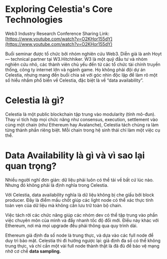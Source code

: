 # Exploring Celestia's Core Technologies

Web3 Industry Research Conference Sharing Link: [https://www.youtube.com/watch?v=O2KHor155dY](https://www.youtube.com/watch?v=O2KHor155dY)


Buổi seminar được tổ chức bởi nhóm nghiên cứu Web3. Diễn giả là anh Hoyt — technical partner tại W3.Hitchhiker. W3 là một quỹ đầu tư và nhóm nghiên cứu nhỏ, các thành viên chủ yếu đến từ các tổ chức tài chính truyền thống, công ty internet lớn và ngành game. Họ không phải đội dự án Celestia, nhưng mang đến buổi chia sẻ với góc nhìn độc lập để làm rõ một số hiểu nhầm phổ biến về Celestia, đặc biệt là về “data availability”.


 

# Celestia là gì?

Celestia là một public blockchain tập trung vào modularity (tính mô-đun). Thay vì tích hợp mọi chức năng như consensus, execution, settlement vào cùng một chain (như Ethereum hay Avalanche), Celestia tách chúng ra làm từng thành phần riêng biệt. Mỗi chain trong hệ sinh thái chỉ làm một việc cụ thể.


# Data Availability là gì và vì sao lại quan trọng?

Nhiều người nghĩ đơn giản: dữ liệu phải luôn có thể tải về bất cứ lúc nào. Nhưng đó không phải là định nghĩa trong Celestia.

Với Celestia, data availability nghĩa là dữ liệu không bị che giấu bởi block producer. Đây là điểm mấu chốt giúp các light node có thể xác thực tính toàn vẹn của dữ liệu mà không cần lưu trữ toàn bộ chain.

Việc tách rời các chức năng giúp các nhóm dev có thể tập trung vào phần việc chuyên môn của mình và đẩy nhanh tốc độ đổi mới. Điều này khác với Ethereum, nơi mà mọi upgrade đều phải thông qua quy trình dài.

Ethereum giả định đa số node là trung thực, và dựa vào các full node để duy trì bảo mật. Celestia thì đi hướng ngược lại: giả định đa số có thể không trung thực, và chỉ cần một vài full node thành thật là đã đủ để bảo vệ mạng  nhờ cơ chế **data sampling.**


